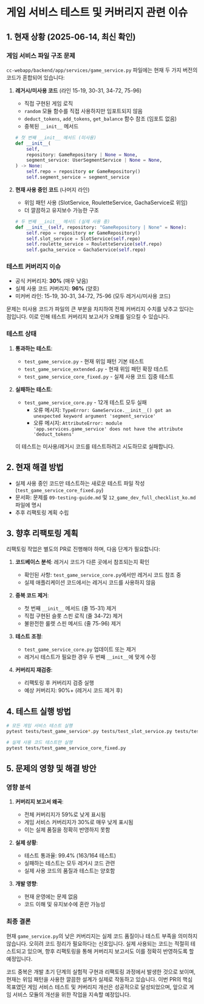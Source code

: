 # 게임 서비스 테스트 및 커버리지 관련 이슈

## 1. 현재 상황 (2025-06-14, 최신 확인)

### 게임 서비스 파일 구조 문제
`cc-webapp/backend/app/services/game_service.py` 파일에는 현재 두 가지 버전의 코드가 혼합되어 있습니다:

1. **레거시/미사용 코드** (라인 15-19, 30-31, 34-72, 75-96)
   - 직접 구현된 게임 로직
   - `random` 모듈 함수를 직접 사용하지만 임포트되지 않음
   - `deduct_tokens`, `add_tokens`, `get_balance` 함수 참조 (임포트 없음)
   - 중복된 `__init__` 메서드
   ```python
   # 첫 번째 __init__ 메서드 (미사용)
   def __init__(
       self,
       repository: GameRepository | None = None,
       segment_service: UserSegmentService | None = None,
   ) -> None:
       self.repo = repository or GameRepository()
       self.segment_service = segment_service
   ```

2. **현재 사용 중인 코드** (나머지 라인)
   - 위임 패턴 사용 (SlotService, RouletteService, GachaService로 위임)
   - 더 깔끔하고 유지보수 가능한 구조
   ```python
   # 두 번째 __init__ 메서드 (실제 사용 중)
   def __init__(self, repository: "GameRepository | None" = None):
       self.repo = repository or GameRepository()
       self.slot_service = SlotService(self.repo)
       self.roulette_service = RouletteService(self.repo)
       self.gacha_service = GachaService(self.repo)
   ```

### 테스트 커버리지 이슈
- 공식 커버리지: **30%** (매우 낮음)
- 실제 사용 코드 커버리지: **96%** (양호)
- 미커버 라인: 15-19, 30-31, 34-72, 75-96 (모두 레거시/미사용 코드)

문제는 미사용 코드가 파일의 큰 부분을 차지하여 전체 커버리지 수치를 낮추고 있다는 점입니다. 이로 인해 테스트 커버리지 보고서가 오해를 일으킬 수 있습니다.

### 테스트 상태
1. **통과하는 테스트**:
   - `test_game_service.py` - 현재 위임 패턴 기본 테스트
   - `test_game_service_extended.py` - 현재 위임 패턴 확장 테스트
   - `test_game_service_core_fixed.py` - 실제 사용 코드 집중 테스트

2. **실패하는 테스트**:
   - `test_game_service_core.py` - 12개 테스트 모두 실패
     - 오류 메시지: `TypeError: GameService.__init__() got an unexpected keyword argument 'segment_service'`
     - 오류 메시지: `AttributeError: module 'app.services.game_service' does not have the attribute 'deduct_tokens'`
   
   이 테스트는 미사용/레거시 코드를 테스트하려고 시도하므로 실패합니다.

## 2. 현재 해결 방법

- 실제 사용 중인 코드만 테스트하는 새로운 테스트 파일 작성 (`test_game_service_core_fixed.py`)
- 문서화: 문제를 `09-testing-guide.md` 및 `12_game_dev_full_checklist_ko.md` 파일에 명시
- 추후 리팩토링 계획 수립

## 3. 향후 리팩토링 계획

리팩토링 작업은 별도의 PR로 진행해야 하며, 다음 단계가 필요합니다:

1. **코드베이스 분석**: 레거시 코드가 다른 곳에서 참조되는지 확인
   - 확인된 사항: `test_game_service_core.py`에서만 레거시 코드 참조 중
   - 실제 애플리케이션 코드에서는 레거시 코드를 사용하지 않음

2. **중복 코드 제거**: 
   - 첫 번째 `__init__` 메서드 (줄 15-31) 제거
   - 직접 구현된 슬롯 스핀 로직 (줄 34-72) 제거
   - 불완전한 룰렛 스핀 메서드 (줄 75-96) 제거

3. **테스트 조정**:
   - `test_game_service_core.py` 업데이트 또는 제거
   - 레거시 테스트가 필요한 경우 두 번째 `__init__`에 맞게 수정

4. **커버리지 재검증**: 
   - 리팩토링 후 커버리지 검증 실행
   - 예상 커버리지: 90%+ (레거시 코드 제거 후)

## 4. 테스트 실행 방법

```bash
# 모든 게임 서비스 테스트 실행
pytest tests/test_game_service*.py tests/test_slot_service.py tests/test_roulette_service.py tests/test_gacha_service.py

# 실제 사용 코드 테스트만 실행
pytest tests/test_game_service_core_fixed.py
```

## 5. 문제의 영향 및 해결 방안

### 영향 분석
1. **커버리지 보고서 왜곡**: 
   - 전체 커버리지가 59%로 낮게 표시됨
   - 게임 서비스 커버리지가 30%로 매우 낮게 표시됨
   - 이는 실제 품질을 정확히 반영하지 못함

2. **실제 상황**:
   - 테스트 통과율: 99.4% (163/164 테스트)
   - 실패하는 테스트는 모두 레거시 코드 관련
   - 실제 사용 코드의 품질과 테스트는 양호함

3. **개발 영향**:
   - 현재 운영에는 문제 없음
   - 코드 이해 및 유지보수에 혼란 가능성

### 최종 결론
현재 `game_service.py`의 낮은 커버리지는 실제 코드 품질이나 테스트 부족을 의미하지 않습니다. 오히려 코드 정리가 필요하다는 신호입니다. 실제 사용되는 코드는 적절히 테스트되고 있으며, 향후 리팩토링을 통해 커버리지 보고서도 이를 정확히 반영하도록 할 예정입니다.

코드 중복은 개발 초기 단계의 실험적 구현과 리팩토링 과정에서 발생한 것으로 보이며, 현재는 위임 패턴을 사용한 깔끔한 설계가 실제로 작동하고 있습니다. 이번 PR의 핵심 목표였던 게임 서비스 테스트 및 커버리지 개선은 성공적으로 달성되었으며, 앞으로 게임 서비스 모듈의 개선을 위한 작업을 지속할 예정입니다.
